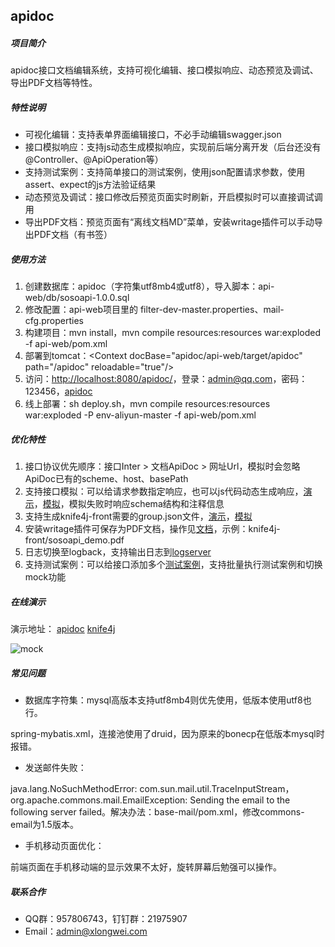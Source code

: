 ## apidoc

##### 项目简介
apidoc接口文档编辑系统，支持可视化编辑、接口模拟响应、动态预览及调试、导出PDF文档等特性。

##### 特性说明
  - 可视化编辑：支持表单界面编辑接口，不必手动编辑swagger.json
  - 接口模拟响应：支持js动态生成模拟响应，实现前后端分离开发（后台还没有@Controller、@ApiOperation等）
  - 支持测试案例：支持简单接口的测试案例，使用json配置请求参数，使用assert、expect的js方法验证结果
  - 动态预览及调试：接口修改后预览页面实时刷新，开启模拟时可以直接调试调用
  - 导出PDF文档：预览页面有“离线文档MD”菜单，安装writage插件可以手动导出PDF文档（有书签）

##### 使用方法
1. 创建数据库：apidoc（字符集utf8mb4或utf8），导入脚本：api-web/db/sosoapi-1.0.0.sql
2. 修改配置：api-web项目里的 filter-dev-master.properties、mail-cfg.properties
3. 构建项目：mvn install，mvn compile resources:resources war:exploded -f api-web/pom.xml
4. 部署到tomcat：&lt;Context docBase="apidoc/api-web/target/apidoc" path="/apidoc" reloadable="true"/&gt;
5. 访问：[http://localhost:8080/apidoc/](http://localhost:8080/apidoc/)，登录：admin@qq.com，密码：123456，[apidoc](https://api.xlongwei.com/apidoc/)
6. 线上部署：sh deploy.sh，mvn compile resources:resources war:exploded -P env-aliyun-master -f api-web/pom.xml

##### 优化特性
1. 接口协议优先顺序：接口Inter > 文档ApiDoc > 网址Url，模拟时会忽略ApiDoc已有的scheme、host、basePath
2. 支持接口模拟：可以给请求参数指定响应，也可以js代码动态生成响应，[演示](https://api.xlongwei.com/apidoc/pass/apidoc/demo.htm?doc=1)，[模拟](https://api.xlongwei.com/apidoc/pass/apidoc/demo.htm?doc=1&mock=true)，模拟失败时响应schema结构和注释信息
3. 支持生成knife4j-front需要的group.json文件，[演示](https://api.xlongwei.com/swagger/doc.html?doc=1)，[模拟](https://api.xlongwei.com/swagger/doc.html?doc=1&mock=true)
4. 安装writage插件可保存为PDF文档，操作见[文档](https://api.xlongwei.com/doku.php?id=tools:swagger)，示例：knife4j-front/sosoapi_demo.pdf
5. 日志切换至logback，支持输出日志到[logserver](https://gitee.com/xlongwei/logserver)
6. 支持测试案例：可以给接口添加多个[测试案例](https://api.xlongwei.com/apidoc/auth/doc/inter/forwardInfo.htm?projId=1&docId=1&interId=7)，支持批量执行测试案例和切换mock功能

##### 在线演示
演示地址：
[apidoc](https://api.xlongwei.com/apidoc/)
[knife4j](https://api.xlongwei.com/swagger/doc.html)

![mock](http://t.xlongwei.com/images/apidoc/mock.png)

##### 常见问题
 - 数据库字符集：mysql高版本支持utf8mb4则优先使用，低版本使用utf8也行。

spring-mybatis.xml，连接池使用了druid，因为原来的bonecp在低版本mysql时报错。

 - 发送邮件失败：

java.lang.NoSuchMethodError: com.sun.mail.util.TraceInputStream，org.apache.commons.mail.EmailException: Sending the email to the following server failed。解决办法：base-mail/pom.xml，修改commons-email为1.5版本。

  - 手机移动页面优化：

前端页面在手机移动端的显示效果不太好，旋转屏幕后勉强可以操作。

##### 联系合作
  - QQ群：957806743，钉钉群：21975907
  - Email：admin@xlongwei.com
